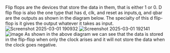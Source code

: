 Flip flops are the devices that store the data in them, that is either 1 or 0.
D flip flop is also the one type that has d, clk, and reset as inputs,q, and qbar are the outputs as shown in the diagram below. The specialty of this d flip-flop is it gives the output whatever it takes as input.
![Screenshot 2025-03-01 190932](https://github.com/user-attachments/assets/baa55f27-ed76-4cf3-b01d-31444126d7ec)
![Screenshot 2025-03-01 192141](https://github.com/user-attachments/assets/7d43c20d-3ff0-4581-bccd-807467123137)
![image](https://github.com/user-attachments/assets/fd395f70-82b5-4690-bbc4-76c71c1b3335)
As shown in the above diagram we can see that the data is stored in the flip-flop when only the clock arises and it will not store the data when the clock goes negative.
